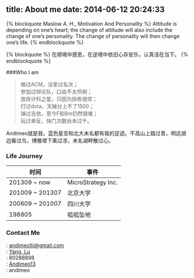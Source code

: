 title: About me
date: 2014-06-12 20:24:33
---
{% blockquote Maslow A. H., Motivation And Personality %}
Attitude is depending on one’s heart; the change of attitude will also include the change of one’s personality. The change of personality will then change one’s life.
{% endblockquote %}

{% blockquote %}
在顺境中感恩，在逆境中依旧心存安乐，认真活在当下。
{% endblockquote %}

###Who I am

> 做过ACM，没拿过名次；  
> 参加过辩论队，口齿不太伶俐；  
> 放弃计科之星，只因为排练很烦；  
> 打过dota，天梯分上不了1500；  
> 弹过吉他，至今F和Bm仍然很难；  
> 玩过单反，快门次数尚未过千。  

Andimeo就是我，蓝色星空和北大未名都有我的足迹。不高山上踏过青，明远湖边看过鸟，博雅塔下乘过凉，未名湖畔散过心。


### Life Journey
时间 | 事件 
-----|-----
201309 ~ now | MicroStrategy Inc.
201009 ~ 201307 | 北京大学
200609 ~ 201007 | 四川大学
198805 | 呱呱坠地 

### Contact Me
<i class="fa fa-envelope"></i>: <andimeoltj@gmail.com>  
<i class="fa fa-linkedin-square"></i>: [Yang, Lu](http://www.linkedin.com/profile/view?id=310064038&trk=nav_responsive_tab_profile_pic)  
<i class="fa fa-qq"></i>: 80288898  
<i class="fa fa-weibo"></i>: [Andimeo13](http://weibo.com/u/1774665847)  
<i class="fa fa-weixin"></i>: andimeo